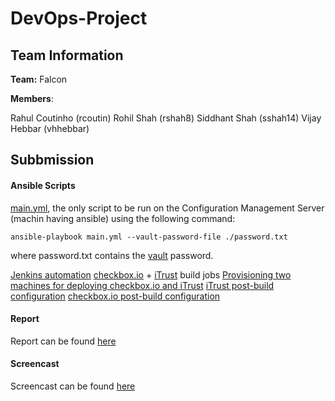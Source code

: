 # DevOps-Project

## Team Information

**Team:** Falcon

**Members**:

Rahul Coutinho  (rcoutin)
Rohil Shah      (rshah8)
Siddhant Shah   (sshah14)
Vijay Hebbar    (vhhebbar)

## Subbmission

#### Ansible Scripts

[main.yml](main.yml), the only script to be run on the Configuration Management Server (machin having ansible) using the following command:

``` 
ansible-playbook main.yml --vault-password-file ./password.txt
```
where password.txt contains the [vault](secrets.yml) password.


[Jenkins automation](/roles/jenkins/tasks/main.yml)
[checkbox.io](/roles/checkbox_build/tasks/main.yml) + [iTrust](/roles/iTrust_build/tasks/main.yml) build jobs
[Provisioning two machines for deploying checkbox.io and iTrust](/provision/provision.yml)
[iTrust post-build configuration](/provision/iTrust2.yml)
[checkbox.io post-build configuration](/provision/checkbox.yml)

#### Report

Report can be found [here](report.md)

#### Screencast

Screencast can be found [here]()